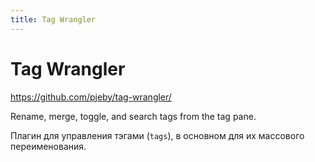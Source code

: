 ```yaml
---
title: Tag Wrangler
---
```


# Tag Wrangler

<https://github.com/pjeby/tag-wrangler/>

Rename, merge, toggle, and search tags from the tag pane.

Плагин для управления тэгами (`tags`), в основном для их массового переименования.
